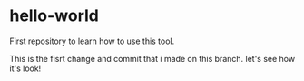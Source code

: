 # hello-world
First repository to learn how to use this tool.

This is the fisrt change and commit that i made on this branch. let's see how it's look!
